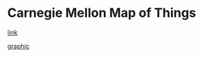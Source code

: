# Carnegie Mellon Map of Things

[link](https://www.heinz.cmu.edu/programs/information-systems-management-master/)

[graphic](https://www.cmu.edu/graduate/data-science/data-science-programs-graphic-fall-2014.pdf)


